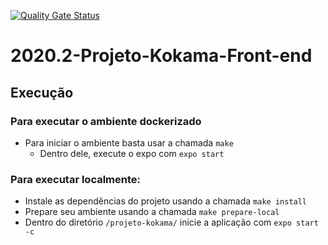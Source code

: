 [![Quality Gate Status](https://sonarcloud.io/api/project_badges/measure?project=fga-eps-mds_2020.2-Projeto-Kokama-Front-end&metric=alert_status)](https://sonarcloud.io/dashboard?id=fga-eps-mds_2020.2-Projeto-Kokama-Front-end)

# 2020.2-Projeto-Kokama-Front-end


## Execução

### Para executar o ambiente dockerizado
* Para iniciar o ambiente basta usar a chamada `make`
  - Dentro dele, execute o expo com `expo start`

### Para executar localmente:
* Instale as dependências do projeto usando a chamada `make install`
* Prepare seu ambiente usando a chamada `make prepare-local`
* Dentro do diretório `/projeto-kokama/` inicie a aplicação com `expo start -c`
